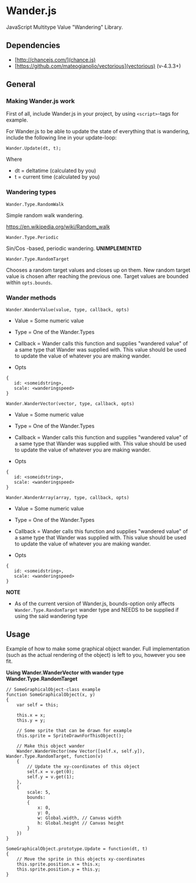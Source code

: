# Wander.js

JavaScript Multitype Value "Wandering" Library.

## Dependencies

- [http://chancejs.com/](chance.js)
- [https://github.com/mateogianolio/vectorious](vectorious) (v-4.3.3+)

## General

### Making Wander.js work

First of all, include Wander.js in your project, by using `<script>`-tags for example.

For Wander.js to be able to update the state of everything that is wandering, include the following line in your update-loop:

`Wander.Update(dt, t);`

Where

- dt = deltatime (calculated by you)
- t = current time (calculated by you)

### Wandering types

`Wander.Type.RandomWalk`

Simple random walk wandering.

https://en.wikipedia.org/wiki/Random_walk

`Wander.Type.Periodic`

Sin/Cos -based, periodic wandering. **UNIMPLEMENTED**

`Wander.Type.RandomTarget`

Chooses a random target values and closes up on them. New random target value is chosen after reaching the previous one.
Target values are bounded within `opts.bounds`.

### Wander methods

`Wander.WanderValue(value, type, callback, opts)`

- Value = Some numeric value
- Type = One of the Wander.Types
- Callback = Wander calls this function and supplies "wandered value" of a same type that Wander was supplied with. 
This value should be used to update the value of whatever you are making wander.

- Opts

```
{
   id: <someidstring>,
   scale: <wanderingspeed>
}
```

`Wander.WanderVector(vector, type, callback, opts)`

- Value = Some numeric value
- Type = One of the Wander.Types
- Callback = Wander calls this function and supplies "wandered value" of a same type that Wander was supplied with. 
This value should be used to update the value of whatever you are making wander.

- Opts

```
{
   id: <someidstring>,
   scale: <wanderingspeed>
}
```

`Wander.WanderArray(array, type, callback, opts)`

- Value = Some numeric value
- Type = One of the Wander.Types
- Callback = Wander calls this function and supplies "wandered value" of a same type that Wander was supplied with. 
This value should be used to update the value of whatever you are making wander.

- Opts

```
{
   id: <someidstring>,
   scale: <wanderingspeed>
}
```

**NOTE**

- As of the current version of Wander.js, bounds-option only affects `Wander.Type.RandomTarget` wander type 
and NEEDS to be supplied if using the said wandering type

## Usage

Example of how to make some graphical object wander. Full implementation (such as the actual rendering of the object) is left to you, however you see fit.

**Using Wander.WanderVector with wander type Wander.Type.RandomTarget**

```
// SomeGraphicalObject-class example
function SomeGraphicalObject(x, y)
{
	var self = this;

	this.x = x;
	this.y = y;

	// Some sprite that can be drawn for example
	this.sprite = SpriteDrawnForThisObject();

	// Make this object wander
	Wander.WanderVector(new Vector([self.x, self.y]), Wander.Type.RandomTarget, function(v)
	{
		// Update the xy-coordinates of this object
		self.x = v.get(0);
		self.y = v.get(1);
	}, 
	{
		scale: 5,
		bounds:
		{
			x: 0,
			y: 0,
			w: Global.width, // Canvas width
			h: Global.height // Canvas height
		}
	})
}

SomeGraphicalObject.prototype.Update = function(dt, t)
{
	// Move the sprite in this objects xy-coordinates
	this.sprite.position.x = this.x;
	this.sprite.position.y = this.y;
}
```

